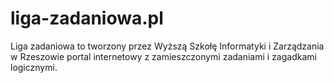 liga-zadaniowa.pl
=================

Liga zadaniowa to tworzony przez Wyższą Szkołę Informatyki i Zarządzania w Rzeszowie portal internetowy z zamieszczonymi zadaniami i zagadkami logicznymi.
